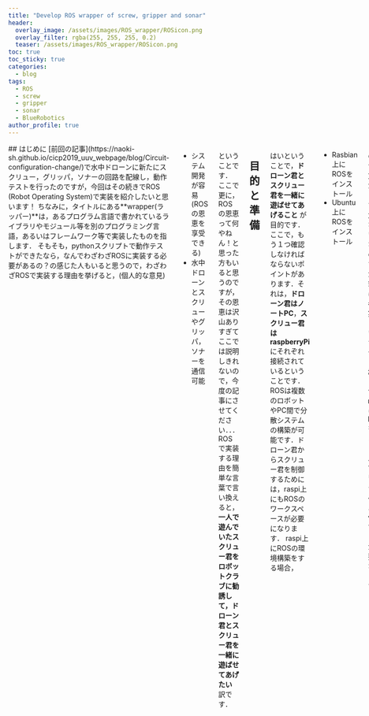 ```yaml
---
title: "Develop ROS wrapper of screw, gripper and sonar"
header:
  overlay_image: /assets/images/ROS_wrapper/ROSicon.png
  overlay_filter: rgba(255, 255, 255, 0.2)
  teaser: /assets/images/ROS_wrapper/ROSicon.png
toc: true
toc_sticky: true
categories:
  - blog
tags:
  - ROS
  - screw
  - gripper
  - sonar
  - BlueRobotics
author_profile: true
---
```

<div class="row">

<div class="medium-12  columns" markdown="1">
## はじめに
 [前回の記事](https://naoki-sh.github.io/cicp2019_uuv_webpage/blog/Circuit-configuration-change/)で水中ドローンに新たにスクリュー，グリッパ，ソナーの回路を配線し，動作テストを行ったのですが，今回はその続きでROS (Robot Operating System)で実装を紹介したいと思います！
  ちなみに，タイトルにある**wrapper(ラッパー)**は，あるプログラム言語で書かれているライブラリやモジュール等を別のプログラミング言語，あるいはフレームワーク等で実装したものを指します．
 そもそも，pythonスクリプトで動作テストができたなら，なんでわざわざROSに実装する必要があるの？の感じた人もいると思うので，わざわざROSで実装する理由を挙げると，(個人的な意見)

- システム開発が容易 (ROSの恩恵を享受できる)
- 水中ドローンとスクリューやグリッパ，ソナーを通信可能

ということです．
 ここで更に，ROSの恩恵って何やねん！と思った方もいると思うのですが，その恩恵は沢山ありすぎてここでは説明しきれないので，今度の記事にさせてください．．．
ROSで実装する理由を簡単な言葉で言い換えると，**一人で遊んでいたスクリュー君をロボットクラブに勧誘して，ドローン君とスクリュー君を一緒に遊ばせてあげたい** 訳です．

## 目的と準備
 はいということで，**ドローン君とスクリュー君を一緒に遊ばせてあげること** が目的です．
ここで，もう１つ確認しなければならないポイントがあります．それは，**ドローン君はノートPC**，**スクリュー君はraspberryPi**にそれぞれ接続されているということです．
ROSは複数のロボットやPC間で分散システムの構築が可能です．ドローン君からスクリュー君を制御するためには，raspi上にもROSのワークスペースが必要になります．
raspi上にROSの環境構築をする場合，

- Rasbian上にROSをインストール
- Ubuntu上にROSをインストール

の2つの方法があります．大きな違いはないのですが，筆者は前者で実装しています．
つまり，**準備としてraspiにROSをインストールして，ワークスペースを作成すること**が必要となります．

## 手順
さて，長い前置きになってしまいましたが，手順は以下のレポジトリをクローンするだけです．[詳しくは，Readmeを見て下さい.](https://github.com/kumahika/GPIO_output)
```vb
$ cd ~/your_ws/src
$ gitclone https://github.com/kumahika/GPIO_output
```


## 実験
実際の水槽でROSを利用してスクリュー，グリッパーを動かしてみました．
少々見づらいのですが，よく見るとスクリューが水中で回転しているのが見えるかと思います．

![fig1]({{ "/assets/images/ROS_wrapper/screw.gif" | relative_url }})

グリッパーもぜひ！
![fig2]({{ "/assets/images/ROS_wrapper/gripper.gif" | relative_url }})

今回の実装で，新しく設置したスクリュー，グリッパー，ソナーを**ROSで簡単に操作できるようになりました!**

## まとめ
この記事の情報量だけで，同様なことができるかと言えば，難しいところがあるかもしれません．かっこよく言えばノウハウになるのですが，単純に書き漏らしてる内容もあるかと思います．具体的に質問がある方はメールかgithubでお願いします．
